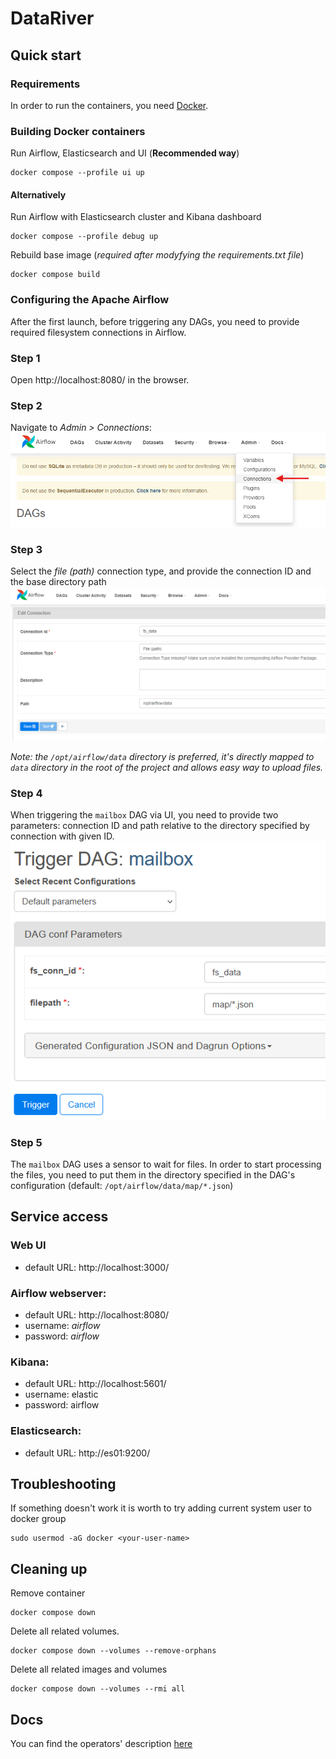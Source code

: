 # DataRiver

## Quick start
### Requirements
In order to run the containers, you need [Docker](https://www.docker.com).


### Building Docker containers

Run Airflow, Elasticsearch and UI (**Recommended way**) 
```
docker compose --profile ui up
```

#### Alternatively

Run Airflow with Elasticsearch cluster and Kibana dashboard
```
docker compose --profile debug up
```

Rebuild base image (_required after modyfying the requirements.txt file_)
```
docker compose build
```
### Configuring the Apache Airflow
After the first launch, before triggering any DAGs, you need to provide required filesystem connections in Airflow.

### Step 1
Open http://localhost:8080/ in the browser.

### Step 2
Navigate to _Admin > Connections_: \
![Navigate to Admin > Connections](resources/tutorial_conf_conn_panel.png?raw=true)

### Step 3
Select the _file (path)_ connection type, and provide the connection ID and the base directory path \
![Configure connection](resources/tutorial_conf_fs_data.png)

_Note: the `/opt/airflow/data` directory is preferred, it's directly mapped to `data` directory in the root of the project and allows easy way to upload files._

### Step 4
When triggering the `mailbox` DAG via UI, you need to provide two parameters: connection ID and path relative to the directory specified by connection with given ID. \
![Configure triggered DAG](resources/tutorial_conf_trigger.png)

### Step 5
The `mailbox` DAG uses a sensor to wait for files.
In order to start processing the files, you need to put them in the directory specified in the DAG's configuration (default: `/opt/airflow/data/map/*.json`)

## Service access
### Web UI
- default URL: http://localhost:3000/

### Airflow webserver:

- default URL: http://localhost:8080/
- username: _airflow_
- password: _airflow_


### Kibana:

- default URL: http://localhost:5601/
- username: elastic
- password: airflow

### Elasticsearch:

- default URL: http://es01:9200/

## Troubleshooting

If something doesn't work it is worth to try adding current system user to docker group
```
sudo usermod -aG docker <your-user-name>
```

## Cleaning up
Remove container
```
docker compose down
```

Delete all related volumes.
```
docker compose down --volumes --remove-orphans
```

Delete all related images and volumes
```
docker compose down --volumes --rmi all
```

## Docs

You can find the operators' description [here](docs.md)
